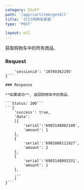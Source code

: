 ```yaml
---
category: Stuff
path: '/app/cartitem/getAll'
title: '[C2]购物车获取'
type: 'POST'

layout: nil
---
```


获取购物车中的所有商品．

### Request


```{
    'sessionid': '10760362195'
}```

### Response

**如果成功**, 返回购物车中的商品．

```Status: 200```
```{
    'success': true,
    'data':
	[{
	    'serial':'6903148082140',
	    'amount': 1
	},
	{
	    'serial':'6902088111927',
	    'amount': 2
	},
	{
	    'serial':'6903148091531',
	    'amount': 1
	},
	...
	]
}```


